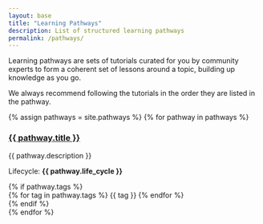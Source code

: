 ```yaml
---
layout: base
title: "Learning Pathways"
description: List of structured learning pathways 
permalink: /pathways/
---
```


<div class="justify-text">

<p>Learning pathways are sets of tutorials curated for you by community experts to form a coherent set of lessons around a topic, building up knowledge as you go.</p>
    
<p>We always recommend following the tutorials in the order they are listed in the pathway.</p>

</div>

<div class="pathway-grid">
  {% assign pathways = site.pathways %}
  {% for pathway in pathways %}
    <div class="pathway-card">
      <h3><a href="{{ pathway.url | relative_url }}">{{ pathway.title }}</a></h3>
      <p>{{ pathway.description }}</p>
      <p>Lifecycle: <strong>{{ pathway.life_cycle }}</strong></p>
      {% if pathway.tags %}
        <div class="tags">
            {% for tag in pathway.tags %}
            <span>{{ tag }}</span>
            {% endfor %}
        </div>
      {% endif %}
    </div>
  {% endfor %}
</div>